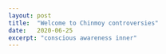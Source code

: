 ```yaml
---
layout: post
title:  "Welcome to Chinmoy controversies"
date:   2020-06-25
excerpt: "conscious awareness inner"
---
```

